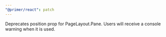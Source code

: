 ```yaml
---
"@primer/react": patch
---
```


Deprecates position prop for PageLayout.Pane. Users will receive a console warning when it is used.

<!-- Changed components: PageLayout -->
